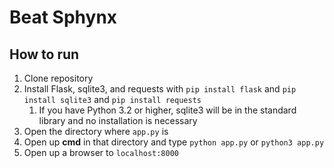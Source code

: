# Beat Sphynx

## How to run
1. Clone repository
2. Install Flask, sqlite3, and requests with `pip install flask` and `pip install sqlite3` and `pip install requests`
   1. If you have Python 3.2 or higher, sqlite3 will be in the standard library and no installation is necessary
3. Open the directory where `app.py` is
4. Open up **cmd** in that directory and type `python app.py` or `python3 app.py`
5. Open up a browser to `localhost:8000`
